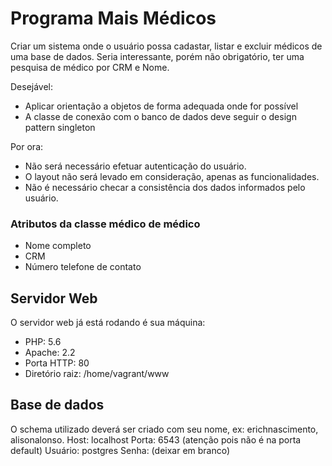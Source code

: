 Programa Mais Médicos
=====================

Criar um sistema onde o usuário possa cadastar, listar e excluir médicos de uma base de dados. Seria interessante, porém não obrigatório, ter uma pesquisa de médico por CRM e Nome.

Desejável:
 * Aplicar orientação a objetos de forma adequada onde for possível
 * A classe de conexão com o banco de dados deve seguir o design pattern singleton

Por ora:
 * Não será necessário efetuar autenticação do usuário.
 * O layout não será levado em consideração, apenas as funcionalidades.
 * Não é necessário checar a consistência dos dados informados pelo usuário.

### Atributos da classe médico de médico ###

 * Nome completo
 * CRM
 * Número telefone de contato

Servidor Web
------------
O servidor web já está rodando é sua máquina:
 * PHP: 5.6
 * Apache: 2.2
 * Porta HTTP: 80
 * Diretório raiz: /home/vagrant/www


Base de dados
-------------
O schema utilizado deverá ser criado com seu nome, ex: erichnascimento, alisonalonso.
Host: localhost
Porta: 6543 (atenção pois não é na porta default)
Usuário: postgres
Senha: (deixar em branco)



